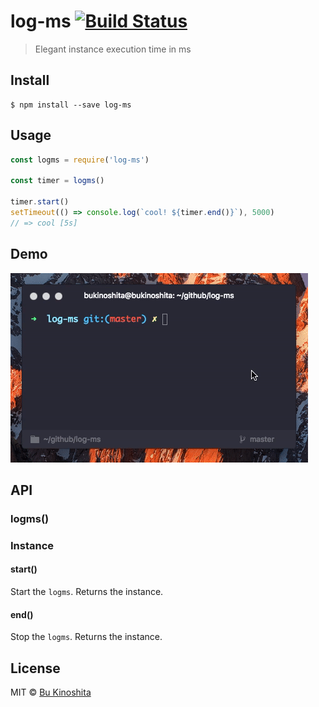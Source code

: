 # log-ms [![Build Status](https://travis-ci.org/bukinoshita/log-ms.svg?branch=master)](https://travis-ci.org/bukinoshita/log-ms)

> Elegant instance execution time in ms

## Install

```
$ npm install --save log-ms
```

## Usage
```js
const logms = require('log-ms')

const timer = logms()

timer.start()
setTimeout(() => console.log(`cool! ${timer.end()}`), 5000)
// => cool [5s]
```

## Demo

![](https://github.com/bukinoshita/log-ms/blob/master/demo.gif)

## API

### logms()

### Instance

#### start()

Start the `logms`. Returns the instance.

#### end()

Stop the `logms`. Returns the instance.

## License

MIT © [Bu Kinoshita](https://bukinoshita.io)
